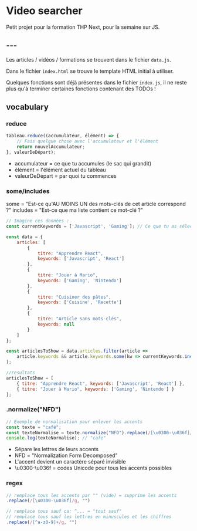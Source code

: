 # Video searcher

Petit projet pour la formation THP Next, pour la semaine sur JS.

## ---

Les articles / vidéos / formations se trouvent dans le fichier `data.js`.

Dans le fichier `index.html` se trouve le template HTML initial à utiliser.

Quelques fonctions sont déjà présentes dans le fichier `index.js`, il ne reste plus qu'à terminer certaines fonctions contenant des TODOs&nbsp;!


## vocabulary

### reduce

```js
tableau.reduce((accumulateur, élément) => {
    // Fais quelque chose avec l'accumulateur et l'élément
    return nouvelAccumulateur;
}, valeurDeDépart);
```

 - accumulateur = ce que tu accumules (le sac qui grandit)
 - élément = l'élément actuel du tableau
 - valeurDeDépart = par quoi tu commences

### some/includes

some = "Est-ce qu'AU MOINS UN des mots-clés de cet article correspond ?"
includes = "Est-ce que ma liste contient ce mot-clé ?"

```js
// Imagine ces données :
const currentKeywords = ['Javascript', 'Gaming']; // Ce que tu as sélectionné

const data = {
    articles: [
        { 
            titre: "Apprendre React", 
            keywords: ['Javascript', 'React'] 
        },
        { 
            titre: "Jouer à Mario", 
            keywords: ['Gaming', 'Nintendo'] 
        },
        { 
            titre: "Cuisiner des pâtes", 
            keywords: ['Cuisine', 'Recette'] 
        },
        { 
            titre: "Article sans mots-clés", 
            keywords: null 
        }
    ]
};

const articlesToShow = data.articles.filter(article =>
    article.keywords && article.keywords.some(kw => currentKeywords.includes(kw))
);

//resultats
articlesToShow = [
    { titre: "Apprendre React", keywords: ['Javascript', 'React'] },
    { titre: "Jouer à Mario", keywords: ['Gaming', 'Nintendo'] }
];
```

### .normalize("NFD")

```js
// Exemple de normalisation pour enlever les accents
const texte = "café";
const texteNormalise = texte.normalize("NFD").replace(/[\u0300-\u036f]/g, "");
console.log(texteNormalise); // "cafe"
```

 - Sépare les lettres de leurs accents
 - NFD = "Normalization Form Decomposed"
 - L'accent devient un caractère séparé invisible
 - \u0300-\u036f = codes Unicode pour tous les accents possibles

### regex

```js
// remplace tous les accents par "" (vide) = supprime les accents
.replace(/[\u0300-\u036f]/g, "")

// remplace tous sauf ca: ^... = "tout sauf" 
// remplace tous sauf les lettres en minuscules et les chiffres
.replace(/[^a-z0-9]+/g, "")
```

